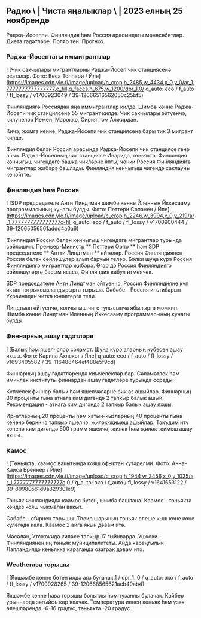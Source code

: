 ## Радио \ | Чиста яңалыклар \ | 2023 елның 25 ноябрендә

Раджа-Йосеппи. Финляндия һәм Россия арасындагы мөнәсәбәтләр. Диета гадәтләре. Поляр төн. Прогноз.

### Раджа-Йосептагы иммигрантлар

! [Чик сакчылары мигрантларны Раджа-Йосеп чик станциясенә озаталар. Фото: Веса Топпари / Йле] (https://images.cdn.yle.fi/image/upload/c_crop,h_2485,w_4434,x_0,y_0/ar_1.7777777777777777,c_fill,g_faces,h_675,w_1200/dpr_1.0/ q_auto: eco / f_auto / fl_lossy / v1700923049 / 39-12066516562050c25bf5)

Финляндиягә Россиядән яңа иммигрантлар килде. Шимбә көнне Раджа-Йосепи чик станциясенә 55 мигрант килде. Чик сакчылары әйтүенчә, килүчеләр Йемен, Марокко, Сирия һәм Алжирдан.

Кичә, җомга көнне, Раджа-Йосепи чик станциясенә бары тик 3 мигрант килде.

Финляндия белән Россия арасында Раджа-Йосепи чик станциясе генә ачык. Раджа-Йосепның чик станциясе Инарида, төньякта. Финляндия көнчыгыш чигендәге башка чикләрне япты, чөнки Россия Финляндиягә мигрантлар җибәрә башлады. Финляндия көнчыгыш чигендә саклауны көчәйтте.

### Финляндия һәм Россия

! [SDP председателе Анти Линдтман шимбә көнне Йленның Йккөсааму программасының кунагы булды. Фото: Петтери Сопанен / Йле] (https://images.cdn.yle.fi/image/upload/c_crop,h_2246,w_3994,x_0,y_219/ar_1.7777777777777777c-fill q_auto: eco / f_auto / fl_lossy / v1700900444 / 39-12065056561addd4a0a6)

Финляндия Россия белән көнчыгыш чигендәге мигрантлар турында сөйләшми. Премьер-Министр ** Петтери Орпо ** һәм SDP председателе ** Антти Линдтман ** әйтәләр. Россия Финляндиянең Россия белән сөйләшүләр алып баруын теләр. Бәлки шуңа күрә Россия Финляндиягә мигрантлар җибәрә. Әгәр дә Россия Финляндиягә сөйләшүләргә басым ясаса, Финляндия кабул итмәячәк.

SDP председателе Анти Линдтман әйтүенчә, Россия Финляндияне күп яктан тотрыксызландырырга тырыша. Сәбәбе - Россия игътибарын Украинадан читкә юнәлтергә тели.

Линдтман әйтүенчә, көнчыгыш чиге тулысынча ябылырга мөмкин. Шимбә көнне Линдтман Иленның Йккөсааму программасының кунагы булды.

### Финнарның ашау гадәтләре

! [Балык һәм яшелчәләр сәламәт. Шуңа күрә аларның күбесен ашау яхшы. Фото: Карина Ахлског / Яле] q_auto: eco / f_auto / fl_lossy / v1693405582 / 39-116488464ef488e5f9cd)

Финнарның ашау гадәтләрендә кимчелекләр бар. Сәламәтлек һәм иминлек институты финнардан ашау гадәтләре турында сорады.

Күпчелек финнар балык һәм яшелчәләрне бик аз ашыйлар. Финнарның 30 проценты гына атнага ким дигәндә 2 тапкыр балык ашый. Рекомендация - атнага ким дигәндә 2 тапкыр балык ашау яхшы.

Ир-атларның 20 проценты һәм хатын-кызларның 40 проценты гына көненә берничә тапкыр яшелчә, җиләк-җимеш ашыйлар. Тәкъдим итү көненә ким дигәндә 500 грамм яшелчә, җиләк һәм җиләк-җимеш ашау яхшы.

### Камос

! [Төньякта, каамос вакытында кояш офыктан күтәрелми. Фото: Анна-Кайса Бреннер / Йле] (https://images.cdn.yle.fi/image/upload/c_crop,h_1944,w_3456,x_0,y_1025/ar_1.7777777777777777c 0 / q_auto: эко / f_auto / fl_lossy / v1641653122 / 39-89980561d9a329301e9)

Төньяк Финляндиядә каамос бүген, шимбә башлана. Каамос - төньякта көндез кояш чыкмаган вакыт.

Сәбәбе - ofирнең торышы. Theир шарының төньяк өлеше кыш көне көне күләгәдә кала. Каамос 2 айга якын дәвам итә.

Мәсәлән, Утсжокида киләсе тапкыр 17 гыйнварда. Уцжоки - Финляндиянең иң төньяк муниципалитеты. Анда караңгылык Лапландиядә көньякка караганда озаграк дәвам итә.

### Weatherава торышы

! [Якшәмбе көнне бөтен илдә аяз булачак.] / dpr_1. 0 / q_auto: эко / f_auto / fl_lossy / v1700928265 / 39-120668565621aeb49ab4)

Якшәмбе көнне һава торышы болытлы һәм тузанлы булачак. Кайбер урыннарда зәгыйфь кар явачак. Температура илнең көньяк һәм үзәк өлешләрендә -6-16 градус, төньякта -20 градус.